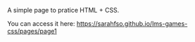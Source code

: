 A simple page to pratice HTML + CSS.

You can access it here: https://sarahfso.github.io/lms-games-css/pages/page1
